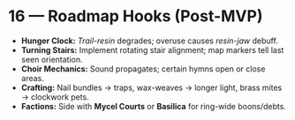 # 16 — Roadmap Hooks (Post-MVP)

- **Hunger Clock:** *Trail-resin* degrades; overuse causes *resin-jaw* debuff.
- **Turning Stairs:** Implement rotating stair alignment; map markers tell last seen orientation.
- **Choir Mechanics:** Sound propagates; certain hymns open or close areas.
- **Crafting:** Nail bundles → traps, wax-weaves → longer light, brass mites → clockwork pets.
- **Factions:** Side with **Mycel Courts** or **Basilica** for ring-wide boons/debts.
